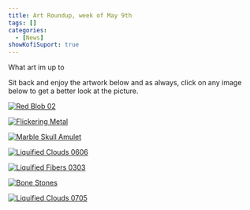 ```yaml
---
title: Art Roundup, week of May 9th
tags: []
categories:
  - [News]
showKofiSuport: true
---
```

What art im up to<!-- more -->

Sit back and enjoy the artwork below and as always, click on any image below to get a better look at the picture.

<div class="center">

[![Red Blob 02](https://images-wixmp-ed30a86b8c4ca887773594c2.wixmp.com/f/f99a6bf8-c5b7-48b6-ad1d-bbd9283918e7/dejgapj-180f7e55-5e47-4487-9166-7d87a7119bb9.png/v1/fill/w_1600,h_1134,q_80,strp/red_blob_02_by_stevenmeehan_dejgapj-fullview.jpg?token=eyJ0eXAiOiJKV1QiLCJhbGciOiJIUzI1NiJ9.eyJzdWIiOiJ1cm46YXBwOjdlMGQxODg5ODIyNjQzNzNhNWYwZDQxNWVhMGQyNmUwIiwiaXNzIjoidXJuOmFwcDo3ZTBkMTg4OTgyMjY0MzczYTVmMGQ0MTVlYTBkMjZlMCIsIm9iaiI6W1t7ImhlaWdodCI6Ijw9MTEzNCIsInBhdGgiOiJcL2ZcL2Y5OWE2YmY4LWM1YjctNDhiNi1hZDFkLWJiZDkyODM5MThlN1wvZGVqZ2Fwai0xODBmN2U1NS01ZTQ3LTQ0ODctOTE2Ni03ZDg3YTcxMTliYjkucG5nIiwid2lkdGgiOiI8PTE2MDAifV1dLCJhdWQiOlsidXJuOnNlcnZpY2U6aW1hZ2Uub3BlcmF0aW9ucyJdfQ.qIbU8zEzMHJ3iqXAPCmS09cPBN0PFNKk2KcQLJNzPtI "Red Blob 02")](https://www.deviantart.com/stevenmeehan/art/Red-Blob-02-879199543)

</div>

<div class="center">

[![Flickering Metal](https://images-wixmp-ed30a86b8c4ca887773594c2.wixmp.com/f/f99a6bf8-c5b7-48b6-ad1d-bbd9283918e7/dejgaul-51f8130c-769e-4f84-8e3a-886dc7cc4bb8.png/v1/fill/w_1600,h_2259,q_80,strp/flickering_metal_by_stevenmeehan_dejgaul-fullview.jpg?token=eyJ0eXAiOiJKV1QiLCJhbGciOiJIUzI1NiJ9.eyJzdWIiOiJ1cm46YXBwOjdlMGQxODg5ODIyNjQzNzNhNWYwZDQxNWVhMGQyNmUwIiwiaXNzIjoidXJuOmFwcDo3ZTBkMTg4OTgyMjY0MzczYTVmMGQ0MTVlYTBkMjZlMCIsIm9iaiI6W1t7ImhlaWdodCI6Ijw9MjI1OSIsInBhdGgiOiJcL2ZcL2Y5OWE2YmY4LWM1YjctNDhiNi1hZDFkLWJiZDkyODM5MThlN1wvZGVqZ2F1bC01MWY4MTMwYy03NjllLTRmODQtOGUzYS04ODZkYzdjYzRiYjgucG5nIiwid2lkdGgiOiI8PTE2MDAifV1dLCJhdWQiOlsidXJuOnNlcnZpY2U6aW1hZ2Uub3BlcmF0aW9ucyJdfQ.5bpmg1Vks_Em7pdaOGXz8xOBSCs-2G4YmMHXHmoh970 "Flickering Metal")](https://www.deviantart.com/stevenmeehan/art/Flickering-Metal-879199725)

</div>

<div class="center">

[![Marble Skull Amulet](https://images-wixmp-ed30a86b8c4ca887773594c2.wixmp.com/f/f99a6bf8-c5b7-48b6-ad1d-bbd9283918e7/dejgaxg-1ac7c2ae-1a32-4002-ac24-729cff1a6e7f.png/v1/fill/w_1600,h_1134,q_80,strp/marble_skull_amulet_by_stevenmeehan_dejgaxg-fullview.jpg?token=eyJ0eXAiOiJKV1QiLCJhbGciOiJIUzI1NiJ9.eyJzdWIiOiJ1cm46YXBwOjdlMGQxODg5ODIyNjQzNzNhNWYwZDQxNWVhMGQyNmUwIiwiaXNzIjoidXJuOmFwcDo3ZTBkMTg4OTgyMjY0MzczYTVmMGQ0MTVlYTBkMjZlMCIsIm9iaiI6W1t7ImhlaWdodCI6Ijw9MTEzNCIsInBhdGgiOiJcL2ZcL2Y5OWE2YmY4LWM1YjctNDhiNi1hZDFkLWJiZDkyODM5MThlN1wvZGVqZ2F4Zy0xYWM3YzJhZS0xYTMyLTQwMDItYWMyNC03MjljZmYxYTZlN2YucG5nIiwid2lkdGgiOiI8PTE2MDAifV1dLCJhdWQiOlsidXJuOnNlcnZpY2U6aW1hZ2Uub3BlcmF0aW9ucyJdfQ.9Ar8pAg2Yjc39LFd1VRT3-DRzNGHPZ0l8M4G036-s-M "Marble Skull Amulet")](https://www.deviantart.com/stevenmeehan/art/Marble-Skull-Amulet-879199828)

</div>

<div class="center">

[![Liquified Clouds 0606](https://images-wixmp-ed30a86b8c4ca887773594c2.wixmp.com/f/f99a6bf8-c5b7-48b6-ad1d-bbd9283918e7/dejgbkc-9afa1dad-e17e-4fd4-95ef-3393c2297d6b.png/v1/fill/w_1600,h_1134,q_80,strp/liquified_clouds_0606_by_stevenmeehan_dejgbkc-fullview.jpg?token=eyJ0eXAiOiJKV1QiLCJhbGciOiJIUzI1NiJ9.eyJzdWIiOiJ1cm46YXBwOjdlMGQxODg5ODIyNjQzNzNhNWYwZDQxNWVhMGQyNmUwIiwiaXNzIjoidXJuOmFwcDo3ZTBkMTg4OTgyMjY0MzczYTVmMGQ0MTVlYTBkMjZlMCIsIm9iaiI6W1t7ImhlaWdodCI6Ijw9MTEzNCIsInBhdGgiOiJcL2ZcL2Y5OWE2YmY4LWM1YjctNDhiNi1hZDFkLWJiZDkyODM5MThlN1wvZGVqZ2JrYy05YWZhMWRhZC1lMTdlLTRmZDQtOTVlZi0zMzkzYzIyOTdkNmIucG5nIiwid2lkdGgiOiI8PTE2MDAifV1dLCJhdWQiOlsidXJuOnNlcnZpY2U6aW1hZ2Uub3BlcmF0aW9ucyJdfQ.h5Fr3Di3eQ4Pz7oHQ_B6yFOA_iHWzzObwjBwWLq47b8 "Liquified Clouds 0606")](https://www.deviantart.com/stevenmeehan/art/Liquified-Clouds-0606-879200652)

</div>

<div class="center">

[![Liquified Fibers 0303](IMAGE-LINK "Liquified Fibers 0303")](PAGE-URL)

</div>

<div class="center">

[![Bone Stones](IMAGE-LINK "Bone Stones")](PAGE-URL)

</div>

<div class="center">

[![Liquified Clouds 0705](IMAGE-LINK "Liquified Clouds 0705")](PAGE-URL)

</div>